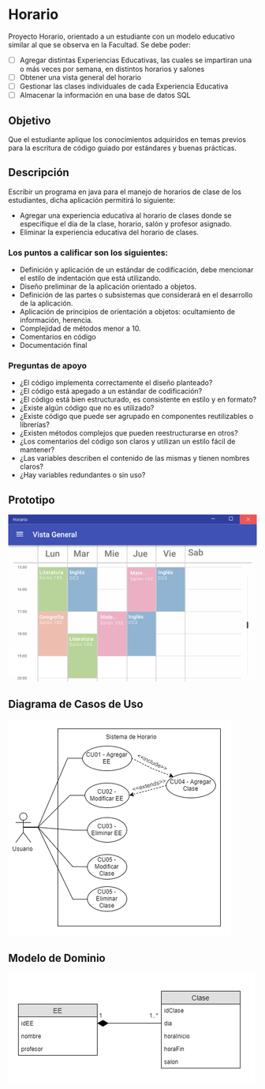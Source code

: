 # Horario
Proyecto Horario, orientado a un estudiante con un modelo educativo similar al que se observa en la Facultad. Se debe poder:
* [ ] Agregar distintas Experiencias Educativas, las cuales se impartiran una o más veces por semana, en distintos horarios y salones
* [ ] Obtener una vista general del horario
* [ ] Gestionar las clases individuales de cada Experiencia Educativa
* [ ] Almacenar la información en una base de datos SQL
## Objetivo
Que el estudiante aplique los conocimientos adquiridos en temas previos para la escritura de código guiado por estándares y buenas prácticas.

## Descripción
Escribir un programa en java para el manejo de horarios de clase de los estudiantes, dicha aplicación permitirá lo siguiente:
- Agregar una experiencia educativa al horario de clases donde se especifique el día de la clase, horario, salón  y profesor asignado.
- Eliminar la experiencia educativa del horario de clases.

### Los puntos a calificar son los siguientes:

- Definición y aplicación de un estándar de codificación, debe mencionar el estilo de indentación que está utilizando.
- Diseño preliminar de la aplicación orientado a objetos.
- Definición de las partes o subsistemas que considerará en el desarrollo de la aplicación.
- Aplicación de principios de orientación a objetos: ocultamiento de información, herencia.
- Complejidad de métodos menor a 10.
- Comentarios en código 
- Documentación final

### Preguntas de apoyo

- ¿El código implementa correctamente el diseño planteado?
- ¿El código está apegado a un estándar de codificación?
- ¿El código está bien estructurado, es consistente en estilo y en formato?
- ¿Existe algún código que no es utilizado?
- ¿Existe código que puede ser agrupado en componentes reutilizables o librerías?
- ¿Existen métodos complejos que pueden reestructurarse en otros?
- ¿Los comentarios del código son claros y utilizan un estilo fácil de mantener?
- ¿Las variables describen el contenido de las mismas y tienen nombres claros?
- ¿Hay variables redundantes o sin uso?

## Prototipo

![Prototipo](/doc/Horario.png)

## Diagrama de Casos de Uso

![Casos de Uso](/doc/CasosUso.png)

## Modelo de Dominio

![Modelo de Dominio](/doc/ModeloDominio.png)